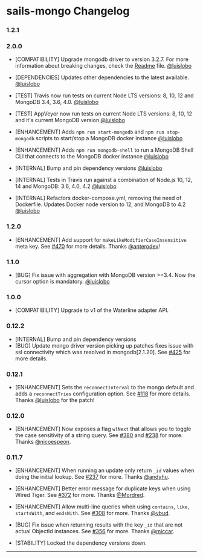 # sails-mongo Changelog

### 1.2.1
### 2.0.0
* [COMPATIBILITY] Upgrade mongodb driver to version 3.2.7. For more information about breaking changes, check the [Readme](./README.md) file. [@luislobo]
* [DEPENDENCIES] Updates other dependencies to the latest available. [@luislobo]
* [TEST] Travis now run tests on current Node LTS versions: 8, 10, 12 and MongoDB 3.4, 3.6, 4.0. [@luislobo]
* [TEST] AppVeyor now run tests on current Node LTS versions: 8, 10, 12 and it's current MongoDB version [@luislobo]

* [ENHANCEMENT] Adds `npm run start-mongodb` and `npm run stop-mongodb` scripts to start/stop a MongoDB docker instance [@luislobo](@luislobo)
* [ENHANCEMENT] Adds `npm run mongodb-shell` to run a MongoDB Shell CLI that connects to the MongoDB docker instance [@luislobo](@luislobo)
* [INTERNAL] Bump and pin dependency versions [@luislobo](@luislobo)
* [INTERNAL] Tests in Travis run against a combination of Node.js 10, 12, 14 and MongoDB: 3.6, 4.0, 4.2 [@luislobo](@luislobo)
* [INTERNAL] Refactors docker-compose.yml, removing the need of Dockerfile. Updates Docker node version to 12, and MongoDB to 4.2 [@luislobo](@luislobo)

### 1.2.0

* [ENHANCEMENT] Add support for `makeLikeModifierCaseInsensitive` meta key.  See [#470](https://github.com/balderdashy/sails-mongo/pull/470) for more details. Thanks [@anterodev](@anterodev)!

### 1.1.0

* [BUG] Fix issue with aggregation with MongoDB version >=3.4. Now the cursor option is mandatory. [@luislobo](@luislobo)

### 1.0.0

* [COMPATIBILITY] Upgrade to v1 of the Waterline adapter API.

### 0.12.2

* [INTERNAL] Bump and pin dependency versions
* [BUG] Update mongo driver version picking up patches fixes issue with ssl connectivity which was resolved in mongodb[2.1.20]. See [#425](https://github.com/balderdashy/sails-mongo/issues/435) for more details.

### 0.12.1

* [ENHANCEMENT] Sets the `reconnectInterval` to the mongo default and adds a `reconnectTries` configuration option. See [#118](https://github.com/balderdashy/sails-mongo/issues/118) for more details. Thanks [@luislobo](@luislobo) for the patch!

### 0.12.0

* [ENHANCEMENT] Now exposes a flag `wlNext` that allows you to toggle the case sensitivity of a string query. See [#380](https://github.com/balderdashy/sails-mongo/pull/380) and [#238](https://github.com/balderdashy/sails-mongo/pull/238) for more. Thanks [@nicoespeon](@nicoespeon).

### 0.11.7

* [ENHANCEMENT] When running an update only return `_id` values when doing the initial lookup. See [#237](https://github.com/balderdashy/sails-mongo/pull/237) for more. Thanks [@andyhu](@andyhu).

* [ENHANCEMENT] Better error message for duplicate keys when using Wired Tiger. See [#372](https://github.com/balderdashy/sails-mongo/pull/372) for more. Thanks [@Mordred](@Mordred).

* [ENHANCEMENT] Allow multi-line queries when using `contains`, `like`, `startsWith`, and `endsWith`. See [#308](https://github.com/balderdashy/sails-mongo/pull/308) for more. Thanks [@vbud](@vbud).

* [BUG] Fix issue when returning results with the key `_id` that are not actual ObjectId instances. See [#356](https://github.com/balderdashy/sails-mongo/pull/356) for more. Thanks [@miccar](@miccar).

* [STABILITY] Locked the dependency versions down.

---
[@anterodev]: https://github.com/anterodev
[@luislobo]: https://github.com/luislobo
[@nicoespeon]: https://github.com/nicoespeon
[@andyhu]: https://github.com/andyhu
[@Mordred]: https://github.com/Mordred
[@vbud]: https://github.com/vbud
[@miccar]: https://github.com/miccarr
